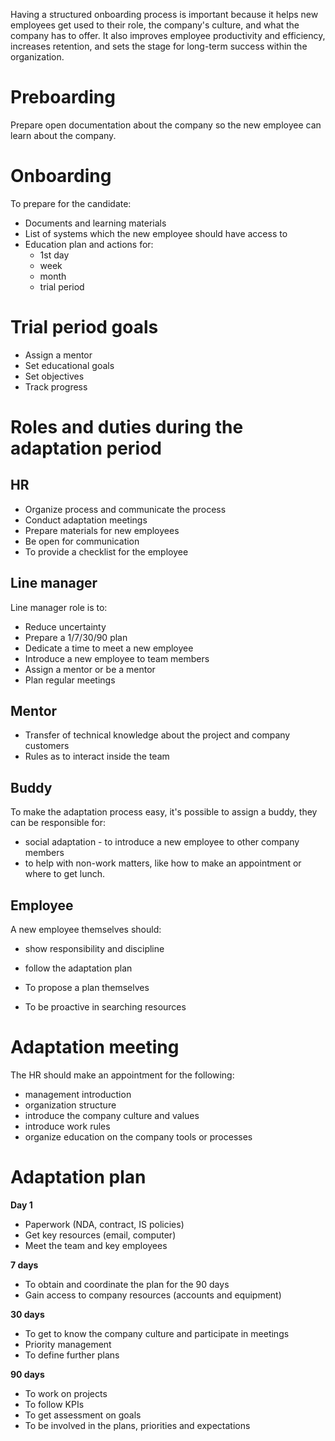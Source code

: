 Having a structured onboarding process is important because it helps new employees get used to their role, the company's culture, and what the company has to offer. It also improves employee productivity and efficiency, increases retention, and sets the stage for long-term success within the organization.

# Preboarding
Prepare open documentation about the company so the new employee can learn about the company.

# Onboarding
To prepare for the candidate: 
- Documents and learning materials
- List of systems which the new employee should have access to
- Education plan and actions for:
	- 1st day
	- week
	- month
	- trial period

# Trial period goals
- Assign a mentor
- Set educational goals
- Set objectives
- Track progress

# Roles and duties during the adaptation period
## HR
- Organize process and communicate the process
- Conduct adaptation meetings
- Prepare materials for new employees
- Be open for communication
- To provide a checklist for the employee

## Line manager
Line manager role is to:
- Reduce uncertainty
- Prepare a 1/7/30/90 plan
- Dedicate a time to meet a new employee
- Introduce a new employee to team members
- Assign a mentor or be a mentor
- Plan regular meetings

## Mentor
- Transfer of technical knowledge about the project and company customers
- Rules as to interact inside the team

## Buddy
To make the adaptation process easy, it's possible to assign a buddy, they can be responsible for:
- social adaptation - to introduce a new employee to other company members
- to help with non-work matters, like how to make an appointment or where to get lunch.

## Employee
A new employee themselves should:
- show responsibility and discipline
- follow the adaptation plan

- To propose a plan themselves
- To be proactive in searching resources

# Adaptation meeting
The HR should make an appointment for the following:
- management introduction
- organization structure
- introduce the company culture and values
- introduce work rules
- organize education on the company tools or processes

# Adaptation plan
**Day 1**
- Paperwork (NDA, contract, IS policies)
- Get key resources (email, computer)
- Meet the team and key employees

**7 days**
- To obtain and coordinate the plan for the 90 days
- Gain access to company resources (accounts and equipment)

**30 days**
- To get to know the company culture and participate in meetings
- Priority management
- To define further plans

**90 days**
- To work on projects
- To follow KPIs
- To get assessment on goals
- To be involved in the plans, priorities and expectations